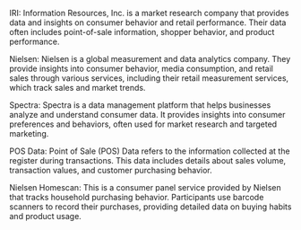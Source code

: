 IRI: Information Resources, Inc. is a market research company that provides data and insights on consumer behavior and retail performance. Their data often includes point-of-sale information, shopper behavior, and product performance.

Nielsen: Nielsen is a global measurement and data analytics company. They provide insights into consumer behavior, media consumption, and retail sales through various services, including their retail measurement services, which track sales and market trends.

Spectra: Spectra is a data management platform that helps businesses analyze and understand consumer data. It provides insights into consumer preferences and behaviors, often used for market research and targeted marketing.

POS Data: Point of Sale (POS) Data refers to the information collected at the register during transactions. This data includes details about sales volume, transaction values, and customer purchasing behavior.

Nielsen Homescan: This is a consumer panel service provided by Nielsen that tracks household purchasing behavior. Participants use barcode scanners to record their purchases, providing detailed data on buying habits and product usage.
